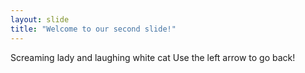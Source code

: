 ```yaml
---
layout: slide
title: "Welcome to our second slide!"
---
```

Screaming lady and laughing white cat
Use the left arrow to go back!
